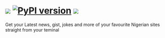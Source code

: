 ![](http://i.imgur.com/CqnCtmg.png)
[![PyPI version](https://badge.fury.io/py/clibobo.svg)](https://pypi.python.org/pypi/clibobo) ![](https://img.shields.io/badge/othree-codes-yellowgreen.svg)
==========

Get your Latest news, gist, jokes and more of your favourite Nigerian sites straight from your teminal
